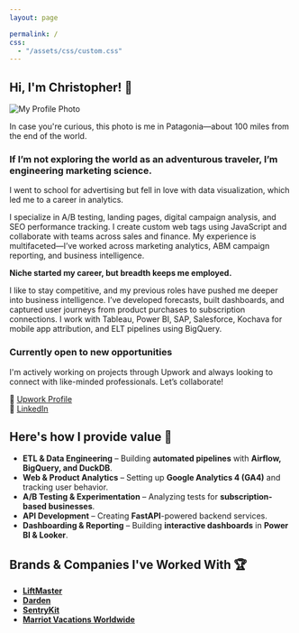 ```yaml
---
layout: page

permalink: /
css:
  - "/assets/css/custom.css"
---
```


## Hi, I'm Christopher! 👋

![My Profile Photo](/assets/img/Portfolio_Photo.jpg)


In case you're curious, this photo is me in Patagonia—about 100 miles from the end of the world.  

### If I’m not exploring the world as an adventurous traveler, I’m engineering marketing science.  

I went to school for advertising but fell in love with data visualization, which led me to a career in analytics.  

I specialize in A/B testing, landing pages, digital campaign analysis, and SEO performance tracking. I create custom web tags using JavaScript and collaborate with teams across sales and finance. My experience is multifaceted—I’ve worked across marketing analytics, ABM campaign reporting, and business intelligence.  

**Niche started my career, but breadth keeps me employed.**  

I like to stay competitive, and my previous roles have pushed me deeper into business intelligence. I’ve developed forecasts, built dashboards, and captured user journeys from product purchases to subscription connections. I work with Tableau, Power BI, SAP, Salesforce, Kochava for mobile app attribution, and ELT pipelines using BigQuery.  

### Currently open to new opportunities  
I'm actively working on projects through Upwork and always looking to connect with like-minded professionals. Let’s collaborate!  

🔗 [Upwork Profile](https://www.upwork.com/freelancers/~01a0bab5a290289ab6)  
🔗 [LinkedIn](https://www.linkedin.com/in/christopherlandaverde/)  


## Here's how I provide value  🚀

- **ETL & Data Engineering** – Building **automated pipelines** with **Airflow, BigQuery, and DuckDB**.
- **Web & Product Analytics** – Setting up **Google Analytics 4 (GA4)** and tracking user behavior.
- **A/B Testing & Experimentation** – Analyzing tests for **subscription-based businesses**.
- **API Development** – Creating **FastAPI**-powered backend services.
- **Dashboarding & Reporting** – Building **interactive dashboards** in **Power BI & Looker**.



## Brands & Companies I've Worked With 🏆
- **[LiftMaster](https://www.liftmaster.com/)**
- **[Darden](https://www.darden.com/)**
- **[SentryKit](https://www.sentrykit.com/)**
- **[Marriot Vacations Worldwide](https://www.marriottvacationsworldwide.com/)**
